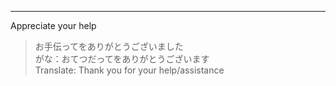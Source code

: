 
---

Appreciate your help
> お手伝ってをありがとうございました \
> がな：おてつだってをありがとうございます \
> Translate: Thank you for your help/assistance